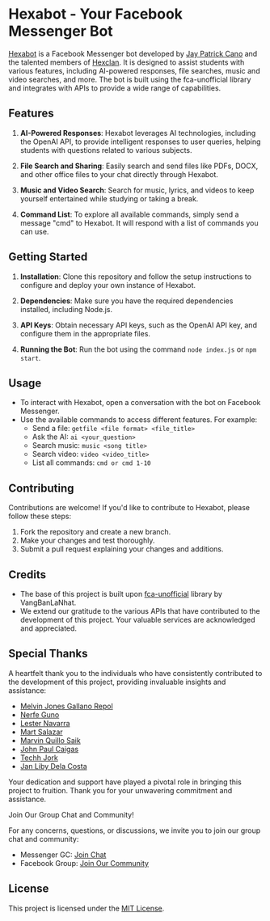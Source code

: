 # Hexabot - Your Facebook Messenger Bot

[Hexabot](https://github.com/0x3EF8/Hexabot) is a Facebook Messenger bot developed by [Jay Patrick Cano](https://github.com/0x3EF8) and the talented members of [Hexclan](https://github.com/Hexclanph). It is designed to assist students with various features, including AI-powered responses, file searches, music and video searches, and more. The bot is built using the fca-unofficial library and integrates with APIs to provide a wide range of capabilities.

## Features

1. **AI-Powered Responses**: Hexabot leverages AI technologies, including the OpenAI API, to provide intelligent responses to user queries, helping students with questions related to various subjects.

2. **File Search and Sharing**: Easily search and send files like PDFs, DOCX, and other office files to your chat directly through Hexabot.

3. **Music and Video Search**: Search for music, lyrics, and videos to keep yourself entertained while studying or taking a break.

4. **Command List**: To explore all available commands, simply send a message "cmd" to Hexabot. It will respond with a list of commands you can use.

## Getting Started

1. **Installation**: Clone this repository and follow the setup instructions to configure and deploy your own instance of Hexabot.

2. **Dependencies**: Make sure you have the required dependencies installed, including Node.js.

3. **API Keys**: Obtain necessary API keys, such as the OpenAI API key, and configure them in the appropriate files.

4. **Running the Bot**: Run the bot using the command `node index.js` or `npm start`.

## Usage

- To interact with Hexabot, open a conversation with the bot on Facebook Messenger.
- Use the available commands to access different features. For example:
  - Send a file: `getfile <file format> <file_title>`
  - Ask the AI: `ai <your_question>`
  - Search music: `music <song title>`
  - Search video: `video <video_title>`
  - List all commands: `cmd or cmd 1-10`

## Contributing

Contributions are welcome! If you'd like to contribute to Hexabot, please follow these steps:

1. Fork the repository and create a new branch.
2. Make your changes and test thoroughly.
3. Submit a pull request explaining your changes and additions.

## Credits

- The base of this project is built upon [fca-unofficial](https://github.com/VangBanLaNhat/fca-unofficial) library by VangBanLaNhat.
- We extend our gratitude to the various APIs that have contributed to the development of this project. Your valuable services are acknowledged and appreciated.

## Special Thanks

A heartfelt thank you to the individuals who have consistently contributed to the development of this project, providing invaluable insights and assistance:

- [Melvin Jones Gallano Repol](https://github.com/mrepol742)
- [Nerfe Guno](https://github.com/Humble2021)
- [Lester Navarra](https://github.com/lester51)
- [Mart Salazar](https://github.com/mart-anthony-stark)
- [Marvin Quillo Saik](https://github.com/19Vin70)
- [John Paul Caigas](https://github.com/mraikero-01)
- [Techh Jork](https://github.com/techhjork)
- [Jan Liby Dela Costa](https://github.com/libyzxy0)

Your dedication and support have played a pivotal role in bringing this project to fruition. Thank you for your unwavering commitment and assistance.

Join Our Group Chat and Community!

For any concerns, questions, or discussions, we invite you to join our group chat and community:

- Messenger GC: [Join Chat](https://m.me/j/AbbxVGSiV7NNN_3u/)
- Facebook Group: [Join Our Community](https://facebook.com/groups/955538069091182/)


## License

This project is licensed under the [MIT License](LICENSE).
